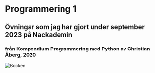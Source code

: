 # Programmering 1
## Övningar som jag har gjort under september 2023 på Nackademin

### från Kompendium Programmering med Python av Christian Åberg, 2020

![Bocken](https://github.com/blmmr/Nackademin_Programmering1/blob/main/Programmering%20med%20Python%20av%20Christian%20%C3%85berg.png?raw=true)
